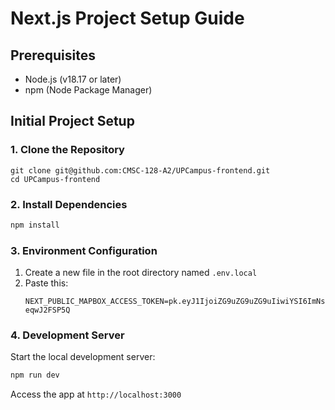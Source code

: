 # Next.js Project Setup Guide

## Prerequisites

-   Node.js (v18.17 or later)
-   npm (Node Package Manager)

## Initial Project Setup

### 1. Clone the Repository

```
git clone git@github.com:CMSC-128-A2/UPCampus-frontend.git
cd UPCampus-frontend
```

### 2. Install Dependencies

```bash
npm install
```

### 3. Environment Configuration

1. Create a new file in the root directory named `.env.local`
2. Paste this:
    ```
    NEXT_PUBLIC_MAPBOX_ACCESS_TOKEN=pk.eyJ1IjoiZG9uZG9uZG9uIiwiYSI6ImNsdDFycmgzeTAwamoya3A3N2RzaWRqYXIifQ.HvB01bmNjXn-eqwJ2FSP5Q
    ```

### 4. Development Server

Start the local development server:

```bash
npm run dev
```

Access the app at `http://localhost:3000`
